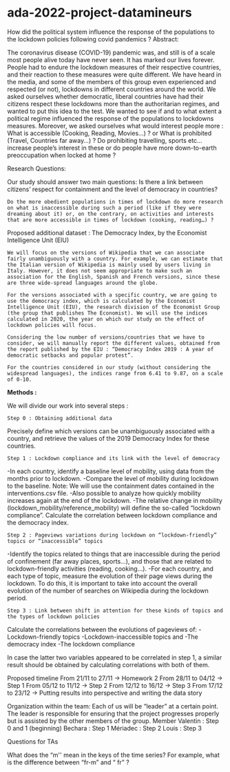 # ada-2022-project-datamineurs
How did the political system influence the response of the populations to the lockdown policies following covid pandemics ?
Abstract: 

The coronavirus disease (COVID-19) pandemic was, and still is of a scale most people alive today have never seen. It has marked our lives forever. People had to endure the lockdown measures of their respective countries, and their reaction to these measures were quite different.
We have heard in the media, and some of the members of this group even experienced and respected (or not), lockdowns in different countries around the world. We asked ourselves whether democratic, liberal countries have had their citizens respect these lockdowns more than the authoritarian regimes, and wanted to put this idea to the test. We wanted to see if  and to what extent a political regime influenced the response of the populations to lockdowns measures. Moreover, we asked ourselves what would interest people more : What is accessible (Cooking, Reading, Movies…) ? or What is prohibited (Travel, Countries far away…) ? Do prohibiting travelling, sports etc… increase people’s interest in these or do people have more down-to-earth preoccupation when locked at home ?


Research Questions: 

Our study should answer two main questions:
    Is there a link between citizens’ respect for containment and the level of democracy in countries?

    Do the more obedient populations in times of lockdown do more research on what is inaccessible during such a period (like if they were dreaming about it) or, on the contrary, on activities and interests that are more accessible in times of lockdown (cooking, reading…) ?

Proposed additional dataset : The Democracy Index, by the Economist Intelligence Unit (EIU)

    We will focus on the versions of Wikipedia that we can associate fairly unambiguously with a country. For example, we can estimate that the Italian version of Wikipedia is mainly used by users living in Italy. However, it does not seem appropriate to make such an association for the English, Spanish and French versions, since these are three wide-spread languages around the globe. 
    
    For the versions associated with a specific country, we are going to use the democracy index, which is calculated by the Economist Intelligence Unit (EIU), the research division of the Economist Group (the group that publishes The Economist). We will use the indices calculated in 2020, the year on which our study on the effect of lockdown policies will focus.
    
    Considering the low number of versions/countries that we have to consider, we will manually report the different values, obtained from the report published by the EIU : “Democracy Index 2019 : A year of democratic setbacks and popular protest”. 
    
    For the countries considered in our study (without considering the widespread languages), the indices range from 6.41 to 9.87, on a scale of 0-10.

**Methods :**

We will divide our work into several steps :

    Step 0 : Obtaining additional data 
Precisely define which versions can be unambiguously associated with a country, and retrieve the values of the 2019 Democracy Index for these countries.

    Step 1 : Lockdown compliance and its link with the level of democracy
-In each country, identify a baseline level of mobility, using data from the months prior to lockdown. 
-Compare the level of mobility during lockdown to the baseline.
Note: We will use the containment dates contained in the interventions.csv file.
-Also possible to analyze how quickly mobility increases again at the end of the lockdown.
-The relative change in mobility (lockdown_mobility/reference_mobility) will define the so-called “lockdown compliance”. Calculate the correlation between lockdown compliance and the democracy index.

    Step 2 : Pageviews variations during lockdown on “lockdown-friendly” topics or “inaccessible” topics
-Identify the topics related to things that are inaccessible during the period of confinement (far away places, sports…), and those that are related to lockdown-friendly activities (reading, cooking…).
-For each country, and each type of topic, measure the evolution of their page views during the lockdown. To do this, it is important to take into account the overall evolution of the number of searches on Wikipedia during the lockdown period.



    Step 3 : Link between shift in attention for these kinds of topics and the types of lockdown policies
Calculate the correlations between the evolutions of pageviews of:
	-Lockdown-friendly topics
	-Lockdown-inaccessible topics
and
	-The democracy index
	-The lockdown compliance

In case the latter two variables appeared to be correlated in step 1, a similar result should be obtained by calculating correlations with both of them.



Proposed timeline
From 21/11 to 27/11 → Homework 2
From 28/11 to 04/12 → Step 1
From 05/12 to 11/12 → Step 2
From 12/12 to 16/12 → Step 3
From 17/12 to 23/12  → Putting results into perspective and writing the data story

Organization within the team:
Each of us will be “leader” at a certain point. The leader is responsible for ensuring that the project progresses properly but is assisted by the other members of the group.
Member
Valentin : Step 0 and 1 (beginning)
Bechara : Step 1
Mériadec : Step 2
Louis : Step 3


Questions for TAs

What does the “m'' mean in the keys of the time series? For example, what is the difference between “fr-m” and “ fr” ?

